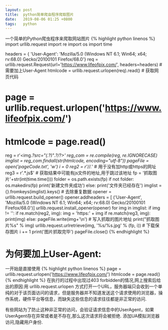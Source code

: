```yaml
---
layout: post
title:  python简单爬虫程序爬取图片
date:   2019-08-06 01:25 +0800
tags:   python
---
```

一个简单的Python爬虫程序来爬取网站图片
{% highlight python linenos %}
import urllib.request
import re
import os
import time

headers = {
    'User-Agent': 'Mozilla/5.0 (Windows NT 6.1; Win64; x64; rv:68.0) Gecko/20100101 Firefox/68.0'}
req = urllib.request.Request(url='https://www.lifeofpix.com/', headers=headers) # 需要加上User-Agent
htmlcode = urllib.request.urlopen(req).read() # 获取网页代码
# page = urllib.request.urlopen('https://www.lifeofpix.com/')
# htmlcode = page.read()
reg = r'<img.*?src="(.*?)".*?\/?>'
reg_com = re.compile(reg, re.IGNORECASE)
imglist = reg_com.findall(str(htmlcode, encoding="utf-8"))
pageFile = open('pageCode.txt', 'w')
i = 0
reg2 = r'//.*' # 用于没有加http或https的网址
reg3 = r'.*\.js$' # 获取结果中可能有js文件的地址,用于跳过该地址
fp = '抓取图片'+str(int(time.time()))
folder = os.path.exists(fp)
if not folder:
    os.makedirs(fp)
    print('新建文件夹成功')
else:
    print('文件夹已经存在')
imglist = {}.fromkeys(imglist).keys() # 去除重复数据
opener = urllib.request.build_opener()
opener.addheaders = [
    ('User-Agent', 'Mozilla/5.0 (Windows NT 6.1; Win64; x64; rv:68.0) Gecko/20100101 Firefox/68.0')]
urllib.request.install_opener(opener)
for img in imglist:
    if img != '':
        if re.match(reg2, img):
            img = 'https:' + img
        if re.match(reg3, img):
            print(img)
        else:
            pageFile.write(img+'\n')  # 写入抓取的图片地址
            print("抓取图片%s" % img)
            urllib.request.urlretrieve(img, '%s/%s.jpg' % (fp, i)) # 下载保存图片
            i += 1
print('图片抓取完毕')
pageFile.close()
{% endhighlight %}
# 为何要加上User-Agent:
一开始是直接使用
{% highlight python linenos %}
page = urllib.request.urlopen('https://www.lifeofpix.com/')
htmlcode = page.read()
{% endhighlight %}
在执行的过程中出现过403 forbidden的情况,网上搜索后给出的原因:用 urllib.request.urlopen 方式打开一个URL，服务器端只会收到一个单纯的对于该页面访问的请求，但是服务器并不知道发送这个请求使用的浏览器，操作系统，硬件平台等信息，而缺失这些信息的请求往往都是非正常的访问.

有些网站为了防止这种非正常的访问，会验证请求信息中的UserAgent，如果UserAgent存在异常或者是不存在,那么这次请求将会被拒绝.
添加UA模拟浏览器访问,隐藏用户身份.